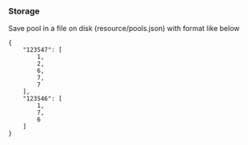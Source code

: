 



### Storage
Save pool in a file on disk (resource/pools.json) with format like below
```
{
    "123547": [
        1,
        2,
        6,
        7,
        7
    ],
    "123546": [
        1,
        7,
        6
    ]
}
```